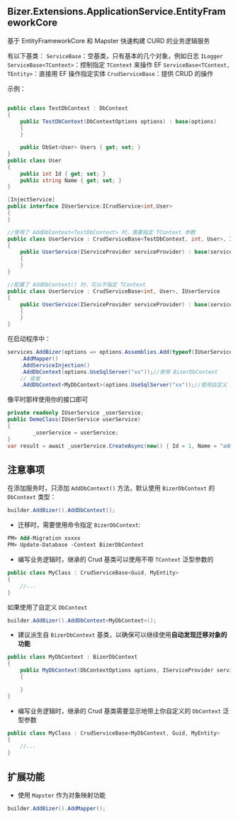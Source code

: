 
## Bizer.Extensions.ApplicationService.EntityFrameworkCore
基于 EntityFrameworkCore 和 Mapster 快速构建 CURD 的业务逻辑服务

有以下基类：
`ServiceBase`：空基类，只有基本的几个对象，例如日志 `ILogger`
`ServiceBase<TContext>`：控制指定 `TContext` 来操作 EF
`ServiceBase<TContext, TEntity>`：直接用 EF 操作指定实体
`CrudServiceBase`：提供 CRUD 的操作

示例：

```cs

public class TestDbContext : DbContext
{
    public TestDbContext(DbContextOptions options) : base(options)
    {
    }

    public DbSet<User> Users { get; set; }
}
public class User
{
    public int Id { get; set; }
    public string Name { get; set; }
}

[InjectService]
public interface IUserService:ICrudService<int,User>
{
}

//使用了 AddDbContext<TestDbContext> 时，需要指定 TContext 参数
public class UserService : CrudServiceBase<TestDbContext, int, User>, IUserService
{
    public UserService(IServiceProvider serviceProvider) : base(serviceProvider)
    {
    }
}

//配置了 AddDbContext() 时，可以不指定 TContext
public class UserService : CrudServiceBase<int, User>, IUserService
{
    public UserService(IServiceProvider serviceProvider) : base(serviceProvider)
    {
    }
}

```

在启动程序中：

```cs
services.AddBizer(options => options.Assemblies.Add(typeof(IUserService).Assembly))
    .AddMapper()
    .AddServiceInjection()
    .AddDbContext(options.UseSqlServer("xx"));//使用 BizerDbContext
    // 或者
    .AddDbContext<MyDbContext>(options.UseSqlServer("xx"));//使用自定义 DbContext
```

像平时那样使用你的接口即可

```cs
private readonly IUserService _userService;
public DemoClass(IUserService userService)
{
        _userService = userService;
}
var result = await _userService.CreateAsync(new() { Id = 1, Name = "admin" });
```

## 注意事项

在添加服务时，只添加 `AddDbContext()` 方法，默认使用 `BizerDbContext` 的 `DbContext` 类型：

```cs
builder.AddBizer().AddDbContext();
```

- 迁移时，需要使用命令指定 `BizerDbContext`:
```ps
PM> Add-Migration xxxxx
PM> Update-Database -Context BizerDbContext
```

- 编写业务逻辑时，继承的 Crud 基类可以使用不带 `TContext` 泛型参数的

```cs
public class MyClass : CrudServiceBase<Guid, MyEntity>
{
    //...
}
```

如果使用了自定义 `DbContext`

```cs
builder.AddBizer().AddDbContext<MyDbContext>();
```

- 建议派生自 `BizerDbContext` 基类，以确保可以继续使用**自动发现迁移对象的功能**

```cs
public class MyDbContext : BizerDbContext
{
    public MyDbContext(DbContextOptions options, IServiceProvider serviceProvider) : base(options, serviceProvider)
    {

    }
}
```

- 编写业务逻辑时，继承的 Crud 基类需要显示地带上你自定义的 `DbContext` 泛型参数

```cs
public class MyClass : CrudServiceBase<MyDbContext, Guid, MyEntity>
{
    //...
}
```

## 扩展功能

- 使用 `Mapster` 作为对象映射功能

```cs
builder.AddBizer().AddMapper();
```